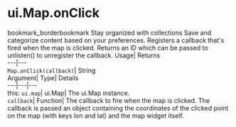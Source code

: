  
#  ui.Map.onClick
bookmark_borderbookmark Stay organized with collections  Save and categorize content based on your preferences.
Registers a callback that's fired when the map is clicked. 
Returns an ID which can be passed to unlisten() to unregister the callback.
Usage| Returns  
---|---  
`Map.onClick(callback)`| String  
Argument| Type| Details  
---|---|---  
this: `ui.map`| ui.Map| The ui.Map instance.  
`callback`| Function| The callback to fire when the map is clicked. The callback is passed an object containing the coordinates of the clicked point on the map (with keys lon and lat) and the map widget itself.  
